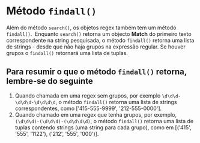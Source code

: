 # Método `findall()`

Além do método `search()`, os objetos regex também tem um método `findall()`.  Enquanto `search()` retorna um objecto **Match** do primeiro texto correspondente na string pesquisada, o método `findall()` retorna uma lista de strings - desde que não haja grupos na expressão regular. Se houver grupos o `findall()` retornará uma lista de tuplas.

## Para resumir o que o método `findall()` retorna, lembre-se do seguinte

1.  Quando chamada em uma regex sem grupos, por exemplo `\d\d\d-\d\d\d-\d\d\d\d`, o método `findall()` retorna uma lista de strings correspondentes, como \['415-555-9999', '212-555-0000'\].
2.  Quando chamado em uma regex que tenha grupos, por exemplo, `(\d\d\d)-(\d\d\d)-(\d\d\d\d)`, o método `findall()` retorna uma lista de tuplas contendo strings (uma string para cada grupo), como em \[('415', '555', '1122'), ('212', '555', '000')\].
